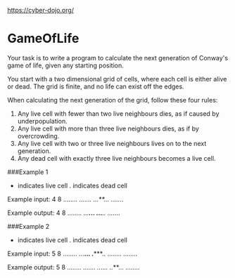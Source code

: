 https://cyber-dojo.org/

# GameOfLife

Your task is to write a program to calculate the next generation of Conway's game of life,
given any starting position.

You start with a two dimensional grid of cells, where each cell is either alive or dead. 
The grid is finite, and no life can exist off the edges. 

When calculating the next generation of the grid, follow these four rules:

1. Any live cell with fewer than two live neighbours dies, as if caused by underpopulation.
2. Any live cell with more than three live neighbours dies, as if by overcrowding.
3. Any live cell with two or three live neighbours lives on to the next generation.
4. Any dead cell with exactly three live neighbours becomes a live cell.


###Example 1
  * indicates live cell
  . indicates dead cell

Example input:
4 8
........
....*...
...**...
.....*..

Example output:
4 8
........
...**...
...***..
....*...


###Example 2
  * indicates live cell
  . indicates dead cell

Example input:
5 8
........
...**...
.*****..
........
........

Example output:
5 8
........
.....*..
..*..*..
..***...
........
